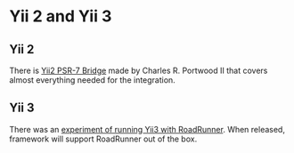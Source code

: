 # Yii 2 and Yii 3

## Yii 2

There is [Yii2 PSR-7 Bridge](https://github.com/charlesportwoodii/yii2-psr7-bridge) made by Charles R. Portwood II that covers almost everything needed for the integration.

## Yii 3

There was an [experiment of running Yii3 with RoadRunner](https://forum.yiiframework.com/t/using-roadrunner-as-a-server/127060). When released, framework will support RoadRunner out of the box.

